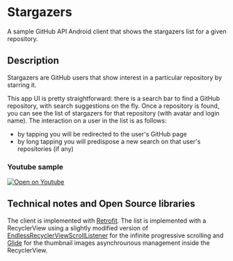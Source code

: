 # Stargazers

A sample GitHub API Android client that shows the stargazers list for a given repository.

## Description
Stargazers are GitHub users that show interest in a particular repository by starring it.

This app UI is pretty straightforward: there is a search bar to find a GitHub repository, with search suggestions on the fly. 
Once a repository is found, you can see the list of stargazers for that repository (with avatar and login name). 
The interaction on a user in the list is as follows:
- by tapping you will be redirected to the user's GitHub page
- by long tapping you will predispose a new search on that user's repositories (if any)

### Youtube sample
[![Open on Youtube](https://img.youtube.com/vi/rYx5bj69dSo/2.jpg)](https://youtu.be/rYx5bj69dSo)

## Technical notes and Open Source libraries
The client is implemented with [Retrofit](http://square.github.io/retrofit/).
The list is implemented with a RecyclerView using a slightly modified version of [EndlessRecyclerViewScrollListener](https://github.com/codepath/android_guides/wiki/Endless-Scrolling-with-AdapterViews-and-RecyclerView)
for the infinite progressive scrolling and [Glide](https://github.com/bumptech/glide) for the thumbnail images asynchrounous management inside the RecyclerView.

